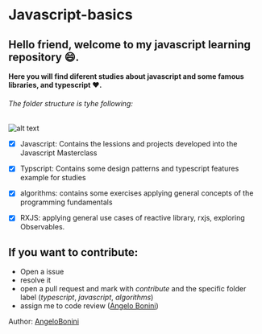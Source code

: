 # Javascript-basics

## Hello friend, welcome to my javascript learning repository :smile:.
**Here you will find diferent studies about javascript and some famous libraries, and typescript :heart:.** 
###### The folder structure is tyhe following:

![alt text](assets/folders.png?raw=true "Folders")

- [x] Javascript: Contains the lessions and projects developed into the Javascript Masterclass
- [x] Typscript: Contains some design patterns and typescript features example for studies
- [x] algorithms: contains some exercises applying general concepts of the programming fundamentals
- [x] RXJS: applying general use cases of reactive library, rxjs, exploring Observables. 


## If you want to contribute:

+ Open a issue
+ resolve it 
+ open a pull request and mark with _contribute_ and  the specific folder label (_typescript_, _javascript_, _algorithms_)
+ assign me to code review ([Angelo Bonini](https://github.com/AngeloBonini))

Author: [AngeloBonini](https://github.com/AngeloBonini)


